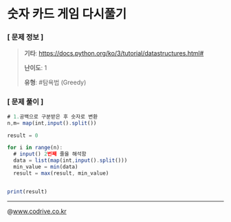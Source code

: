# 숫자 카드 게임 다시풀기

### [ 문제 정보 ]
> **기타**: https://docs.python.org/ko/3/tutorial/datastructures.html#
> 
> **난이도**: 1
>
> **유형**: #탐욕법 (Greedy)


### [ 문제 풀이 ]
```JavaScript
# 1.공백으로 구분받은 후 숫자로 변환
n,m= map(int,input().split())

result = 0

for i in range(n):
  # input() 2번째 줄을 해석함
  data = list(map(int,input().split()))
  min_value = min(data)
  result = max(result, min_value)


print(result)
```


---
@www.codrive.co.kr